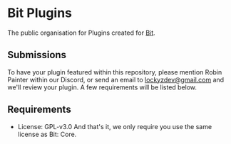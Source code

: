 # Bit Plugins
The public organisation for Plugins created for [Bit](https://github.com/Lockyz-Dev/bit).

## Submissions
To have your plugin featured within this repository, please mention Robin Painter within our Discord, or send an email to lockyzdev@gmail.com and we'll review your plugin. A few requirements will be listed below.

## Requirements
- License: GPL-v3.0
And that's it, we only require you use the same license as Bit: Core.
